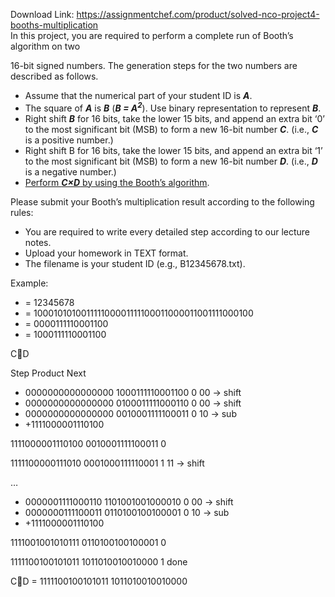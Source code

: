 Download Link: https://assignmentchef.com/product/solved-nco-project4-booths-multiplication
<br>
In this project, you are required to perform a complete run of Booth’s algorithm on two

16-bit signed numbers. The generation steps for the two numbers are described as follows.

<ul>

 <li>Assume that the numerical part of your student ID is <strong><em>A</em></strong>.</li>

 <li>The square of <strong><em>A</em></strong> is <strong><em>B</em></strong> (<strong><em>B = A<sup>2</sup></em></strong>). Use binary representation to represent <strong><em>B</em></strong>.</li>

 <li>Right shift <strong><em>B</em></strong> for 16 bits, take the lower 15 bits, and append an extra bit ‘0’ to the most significant bit (MSB) to form a new 16-bit number <strong><em>C</em></strong>. (i.e., <strong><em>C</em></strong> is a positive number.)</li>

 <li>Right shift B for 16 bits, take the lower 15 bits, and append an extra bit ‘1’ to the most significant bit (MSB) to form a new 16-bit number <strong><em>D</em></strong>. (i.e., <strong><em>D</em></strong> is a negative number.)</li>

 <li><u>Perform <strong><em>C×D</em></strong> by using the Booth’s algorithm</u>.</li>

</ul>




Please submit your Booth’s multiplication result according to the following rules:

<ul>

 <li>You are required to write every detailed step according to our lecture notes.</li>

 <li>Upload your homework in TEXT format.</li>

 <li>The filename is your student ID (e.g., B12345678.txt).</li>

</ul>




Example:




<ul>

 <li>= 12345678</li>

 <li>= 100010101001111100001111100011000011001111000100</li>

 <li>= 0000111110001100</li>

 <li>= 1000111110001100</li>

</ul>

CD




Step               Product                  Next

<ul>

 <li>0000000000000000 1000111110001100 0 00 -&gt; shift</li>

 <li>0000000000000000 0100011111000110 0 00 -&gt; shift</li>

 <li>0000000000000000 0010001111100011 0 10 -&gt; sub</li>

 <li>+1111000001110100</li>

</ul>

1111000001110100 0010001111100011 0

1111100000111010 0001000111110001 1   11 -&gt; shift

…

<ul>

 <li>0000001111000110 1101001001000010 0 00 -&gt; shift</li>

 <li>0000000111100011 0110100100100001 0 10 -&gt; sub</li>

 <li>+1111000001110100</li>

</ul>

1111001001010111 0110100100100001 0

1111100100101011 1011010010010000 1   done

CD = 1111100100101011 1011010010010000